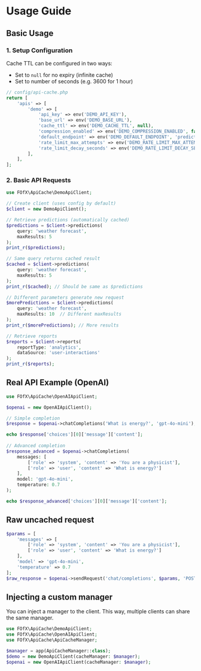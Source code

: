 # Usage Guide

## Basic Usage

### 1. Setup Configuration

Cache TTL can be configured in two ways:
- Set to `null` for no expiry (infinite cache)
- Set to number of seconds (e.g. 3600 for 1 hour)

```php
// config/api-cache.php
return [
    'apis' => [
        'demo' => [
            'api_key' => env('DEMO_API_KEY'),
            'base_url' => env('DEMO_BASE_URL'),
            'cache_ttl' => env('DEMO_CACHE_TTL', null),
            'compression_enabled' => env('DEMO_COMPRESSION_ENABLED', false),
            'default_endpoint' => env('DEMO_DEFAULT_ENDPOINT', 'predictions'),
            'rate_limit_max_attempts' => env('DEMO_RATE_LIMIT_MAX_ATTEMPTS', 1000),
            'rate_limit_decay_seconds' => env('DEMO_RATE_LIMIT_DECAY_SECONDS', 60),
        ],
    ],
];
```

### 2. Basic API Requests
```php
use FOfX\ApiCache\DemoApiClient;

// Create client (uses config by default)
$client = new DemoApiClient();

// Retrieve predictions (automatically cached)
$predictions = $client->predictions(
    query: 'weather forecast',
    maxResults: 5
);
print_r($predictions);

// Same query returns cached result
$cached = $client->predictions(
    query: 'weather forecast',
    maxResults: 5
);
print_r($cached); // Should be same as $predictions

// Different parameters generate new request
$morePredictions = $client->predictions(
    query: 'weather forecast',
    maxResults: 10  // Different maxResults
);
print_r($morePredictions); // More results

// Retrieve reports
$reports = $client->reports(
    reportType: 'analytics',
    dataSource: 'user-interactions'
);
print_r($reports);
```

## Real API Example (OpenAI)

```php
use FOfX\ApiCache\OpenAIApiClient;

$openai = new OpenAIApiClient();

// Simple completion
$response = $openai->chatCompletions('What is energy?', 'gpt-4o-mini');

echo $response['choices'][0]['message']['content'];
    
// Advanced completion
$response_advanced = $openai->chatCompletions(
    messages: [
        ['role' => 'system', 'content' => 'You are a physicist'],
        ['role' => 'user', 'content' => 'What is energy?']
    ],
    model: 'gpt-4o-mini',
    temperature: 0.7
);

echo $response_advanced['choices'][0]['message']['content'];
```

## Raw uncached request

```php
$params = [
    'messages' => [
        ['role' => 'system', 'content' => 'You are a physicist'],
        ['role' => 'user', 'content' => 'What is energy?']
    ],
    'model' => 'gpt-4o-mini',
    'temperature' => 0.7
];
$raw_response = $openai->sendRequest('chat/completions', $params, 'POST');
```

## Injecting a custom manager

You can inject a manager to the client. This way, multiple clients can share the same manager.

```php
use FOfX\ApiCache\DemoApiClient;
use FOfX\ApiCache\OpenAIApiClient;
use FOfX\ApiCache\ApiCacheManager;

$manager = app(ApiCacheManager::class);
$demo = new DemoApiClient(cacheManager: $manager);
$openai = new OpenAIApiClient(cacheManager: $manager);
```
